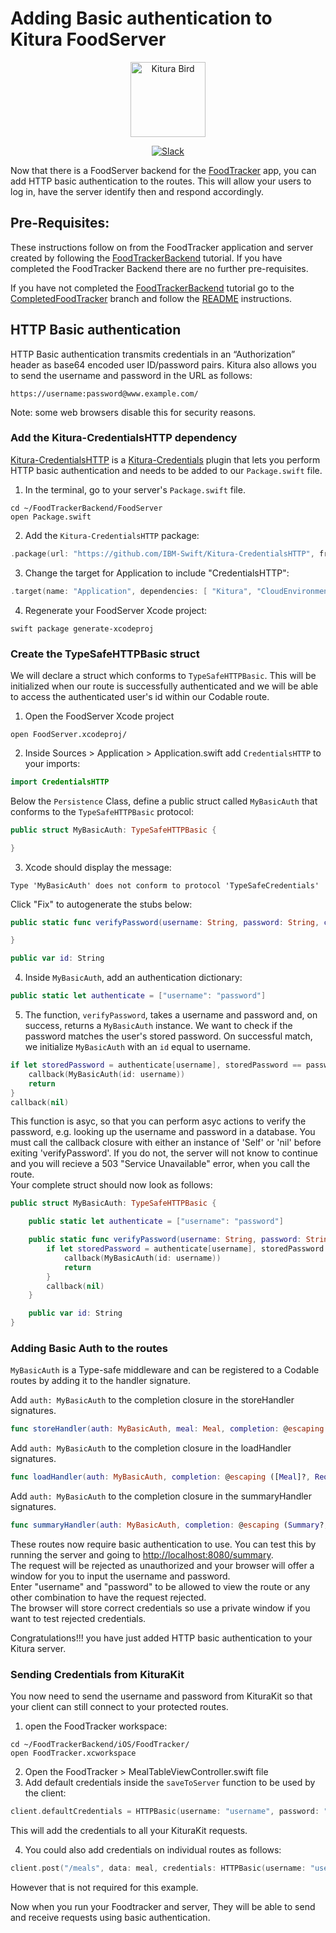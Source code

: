 # Adding Basic authentication to Kitura FoodServer

<p align="center">
<img src="https://www.ibm.com/cloud-computing/bluemix/sites/default/files/assets/page/catalog-swift.svg" width="120" alt="Kitura Bird">
</p>

<p align="center">
<a href= "http://swift-at-ibm-slack.mybluemix.net/">
<img src="http://swift-at-ibm-slack.mybluemix.net/badge.svg"  alt="Slack">
</a>
</p>

Now that there is a FoodServer backend for the [FoodTracker](https://github.com/IBM/FoodTrackerBackend) app, you can add HTTP basic authentication to the routes. This will allow your users to log in, have the server identify then and respond accordingly.


## Pre-Requisites:
These instructions follow on from the FoodTracker application and server created by following the [FoodTrackerBackend](https://github.com/IBM/FoodTrackerBackend) tutorial. If you have completed the FoodTracker Backend there are no further pre-requisites.

If you have not completed the [FoodTrackerBackend](https://github.com/IBM/FoodTrackerBackend) tutorial go to the [CompletedFoodTracker](https://github.com/IBM/FoodTrackerBackend/tree/CompletedFoodTracker) branch and follow the [README](https://github.com/IBM/FoodTrackerBackend/blob/CompletedFoodTracker/README.md) instructions.

## HTTP Basic authentication

HTTP Basic authentication transmits credentials in an “Authorization” header as base64 encoded user ID/password pairs. Kitura also allows you to send the username and password in the URL as follows:
```
https://username:password@www.example.com/
```
Note: some web browsers disable this for security reasons.

### Add the Kitura-CredentialsHTTP dependency
[Kitura-CredentialsHTTP](https://github.com/IBM-Swift/Kitura-CredentialsHTTP) is a [Kitura-Credentials](https://github.com/IBM-Swift/Kitura-Credentials) plugin that lets you perform HTTP basic authentication and needs to be added to our `Package.swift` file.

1. In the terminal, go to your server's `Package.swift` file.
```
cd ~/FoodTrackerBackend/FoodServer
open Package.swift
```
2. Add the `Kitura-CredentialsHTTP` package:
```swift
.package(url: "https://github.com/IBM-Swift/Kitura-CredentialsHTTP", from: "2.1.0"),
```
3. Change the target for Application to include "CredentialsHTTP":
```swift
.target(name: "Application", dependencies: [ "Kitura", "CloudEnvironment", "SwiftMetrics", "Health", "SwiftKueryORM", "SwiftKueryPostgreSQL", "CredentialsHTTP"]),
```
4. Regenerate your FoodServer Xcode project:
```
swift package generate-xcodeproj
```

### Create the TypeSafeHTTPBasic struct

We will declare a struct which conforms to `TypeSafeHTTPBasic`. This will be initialized when our route is successfully authenticated and we will be able to access the authenticated user's id within our Codable route.
1. Open the FoodServer Xcode project
```
open FoodServer.xcodeproj/
```
2. Inside Sources > Application > Application.swift add `CredentialsHTTP` to your imports:
```swift
import CredentialsHTTP
```

Below the `Persistence` Class, define a public struct called `MyBasicAuth` that conforms to the `TypeSafeHTTPBasic` protocol:
```swift
public struct MyBasicAuth: TypeSafeHTTPBasic {

}
```
3. Xcode should display the message:
```
Type 'MyBasicAuth' does not conform to protocol 'TypeSafeCredentials'
```
Click "Fix" to autogenerate the stubs below:
```swift
public static func verifyPassword(username: String, password: String, callback: @escaping (MyBasicAuth?) -> Void) {

}

public var id: String
```
4. Inside `MyBasicAuth`, add an authentication dictionary:
```swift
public static let authenticate = ["username": "password"]
```
5. The function, `verifyPassword`, takes a username and password and, on success, returns a `MyBasicAuth` instance. We want to check if the password matches the user's stored password. On successful match, we initialize `MyBasicAuth` with an `id` equal to username.
```swift
if let storedPassword = authenticate[username], storedPassword == password {
    callback(MyBasicAuth(id: username))
    return
}
callback(nil)
```
This function is asyc, so that you can perform asyc actions to verify the password, e.g. looking up the username and password in a database. You must call the callback closure with either an instance of 'Self' or 'nil' before exiting 'verifyPassword'. If you do not, the server will not know to continue and you will recieve a 503 "Service Unavailable" error, when you call the route.  
Your complete struct should now look as follows:
```swift
public struct MyBasicAuth: TypeSafeHTTPBasic {

    public static let authenticate = ["username": "password"]

    public static func verifyPassword(username: String, password: String, callback: @escaping (MyBasicAuth?) -> Void) {
        if let storedPassword = authenticate[username], storedPassword == password {
            callback(MyBasicAuth(id: username))
            return
        }
        callback(nil)
    }

    public var id: String
}
```

### Adding Basic Auth to the routes

`MyBasicAuth` is a Type-safe middleware and can be registered to a Codable routes by adding it to the handler signature.

Add `auth: MyBasicAuth` to the completion closure in the storeHandler signatures.
```swift
func storeHandler(auth: MyBasicAuth, meal: Meal, completion: @escaping (Meal?, RequestError?) -> Void ) {
```
Add `auth: MyBasicAuth` to the completion closure in the loadHandler signatures.
```swift
func loadHandler(auth: MyBasicAuth, completion: @escaping ([Meal]?, RequestError?) -> Void ) {
```
Add `auth: MyBasicAuth` to the completion closure in the summaryHandler signatures.
```swift
func summaryHandler(auth: MyBasicAuth, completion: @escaping (Summary?, RequestError?) -> Void ) {
```

These routes now require basic authentication to use. You can test this by running the server and going to [http://localhost:8080/summary](http://localhost:8080/summary).  
The request will be rejected as unauthorized and your browser will offer a window for you to input the username and password.  
Enter "username" and "password" to be allowed to view the route or any other combination to have the request rejected.  
The browser will store correct credentials so use a private window if you want to test rejected credentials.

Congratulations!!! you have just added HTTP basic authentication to your Kitura server.

### Sending Credentials from KituraKit

You now need to send the username and password from KituraKit so that your client can still connect to your protected routes.

1. open the FoodTracker workspace:
```
cd ~/FoodTrackerBackend/iOS/FoodTracker/  
open FoodTracker.xcworkspace
```
2. Open the FoodTracker > MealTableViewController.swift file
3. Add default credentials inside the `saveToServer` function to be used by the client:
```swift
client.defaultCredentials = HTTPBasic(username: "username", password: "password")
```
This will add the credentials to all your KituraKit requests.  

4. You could also add credentials on individual routes as follows:
```swift
client.post("/meals", data: meal, credentials: HTTPBasic(username: "username", password: "password"))
```
However that is not required for this example.  

Now when you run your Foodtracker and server, They will be able to send and receive requests using basic authentication.
